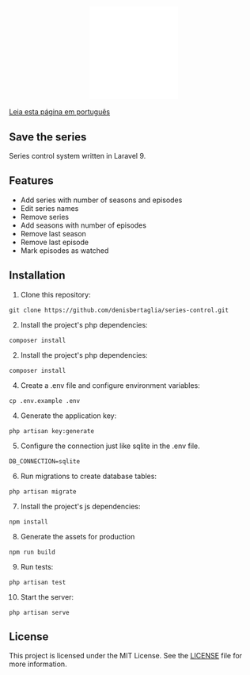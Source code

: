 <p align="center">
<img src="https://raw.githubusercontent.com/denisbertaglia/series-control/readme/public/img/logomark.svg" width="180" alt="Logo">
</p>

[Leia esta página em português](./README-pt.md)
## Save the series
Series control system written in Laravel 9.

## Features

- Add series with number of seasons and episodes
- Edit series names
- Remove series
- Add seasons with number of episodes
- Remove last season
- Remove last episode
- Mark episodes as watched

## Installation

1. Clone this repository:

```
git clone https://github.com/denisbertaglia/series-control.git
```

2. Install the project's php dependencies:

```
composer install
```

2. Install the project's php dependencies:

```
composer install
```

4. Create a .env file and configure environment variables:

```
cp .env.example .env
```

4. Generate the application key:

```
php artisan key:generate
```

5. Configure the connection just like sqlite in the .env file.

```
DB_CONNECTION=sqlite
```

6. Run migrations to create database tables:

```
php artisan migrate
```

7. Install the project's js dependencies:

```
npm install
```

8. Generate the assets for production

```
npm run build
```

9. Run tests:

```
php artisan test
```

10. Start the server:

```
php artisan serve
```

## License

This project is licensed under the MIT License. See the [LICENSE](https://opensource.org/licenses/MIT) file for more information.
